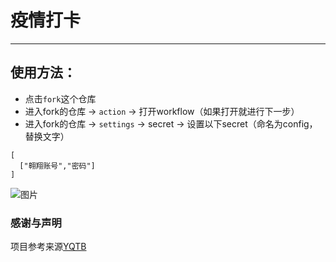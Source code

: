 # 疫情打卡
---------------------
## 使用方法：

- 点击`fork`这个仓库
- 进入fork的仓库 -> `action` -> 打开workflow（如果打开就进行下一步）
- 进入fork的仓库 -> `settings` -> secret -> 设置以下secret（命名为config，替换文字）

```
[
  ["翱翔账号","密码"]
]
```
![图片](https://user-images.githubusercontent.com/75723486/188046372-696725b5-7fc1-4b2a-8118-4c2e29711fdf.png)

### 感谢与声明
项目参考来源[YQTB](https://github.com/2ndelement/nwpu-auto-yqtb)
